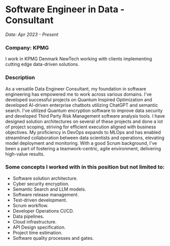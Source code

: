 # Software Engineer in Data - Consultant

*Date: Apr 2023 - Present*

### Company: KPMG

I work in KPMG Denmark NewTech working with clients implementing cutting edge data-driven solutions.

### Description

As a versatile Data Engineer Consultant, my
foundation in software engineering has empowered
me to work across various domains. I've developed
successful projects on Quantum Inspired Optimization
and developed AI-driven enterprise chatbots utilizing
ChatGPT and semantic search. I've utilized Quantum
encryption software to improve data security and
developed Third Party Risk Management software
analysis tools. I have designed solution architectures
on several of these projects and done a lot of project
scoping, striving for efficient execution aligned with
business objectives. My proficiency in DevOps expands to MLOps and has
enabled streamlined collaboration between data
scientists and operations, elevating model deployment
and monitoring. With a good Scrum background, I've
been a part of fostering a teamwork-centric, agile
environment, delivering high-value results.

### Some concepts I worked with in this position but not limited to:

* Software solution architecture.
* Cyber security encryption.
* Semantic Search and LLM models.
* Software release management.
* Test-driven development.
* Scrum workflow.
* Developer Operations CI/CD.
* Data pipelines.
* Cloud infrastructure.
* API Design specification.
* Project time estimation.
* Software quality processes and gates.